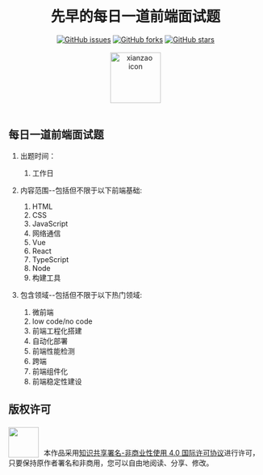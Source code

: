 <h1 align="center">先早的每日一道前端面试题</h1>

<div align="center">
   <a href="https://github.com/xianzao/xianzao-interview/issues"><img alt="GitHub issues" src="https://img.shields.io/github/issues/xianzao/xianzao-interview?color=success"></a>
   <a href="https://github.com/xianzao/xianzao-interview/network"><img alt="GitHub forks" src="https://img.shields.io/github/forks/xianzao/xianzao-interview?color=success"></a>
   <a href="https://github.com/xianzao/xianzao-interview/stargazers"><img alt="GitHub stars" src="https://img.shields.io/github/stars/xianzao/xianzao-interview?color=success"></a>
</div>

<br />

<div align="center">
<img alt="xianzao icon" src="https://avatars.githubusercontent.com/u/112499828?s=400&u=d92bf72c2dc6a8efc7b27321027404bc41b2231b&v=4" width="100px" height="100px" >
</div>

<br />

## 每日一道前端面试题

1. 出题时间：

    1. 工作日

2. 内容范围--包括但不限于以下前端基础:

    1. HTML
    2. CSS
    3. JavaScript
    4. 网络通信
    5. Vue
    6. React
    7. TypeScript
    8. Node
    9. 构建工具

3. 包含领域--包括但不限于以下热门领域:

    1. 微前端
    2. low code/no code
    3. 前端工程化搭建
    4. 自动化部署
    5. 前端性能检测
    6. 跨端
    7. 前端组件化
    8. 前端稳定性建设

## 版权许可

<image src="http://img-static.yidengxuetang.com/wxapp/github-img/copyright.png" width="60px" style="margin-right:10px; transform: translateY(4px)">本作品采用[知识共享署名-非商业性使用 4.0 国际许可协议](http://creativecommons.org/licenses/by-nc/4.0/)进行许可，只要保持原作者署名和非商用，您可以自由地阅读、分享、修改。
